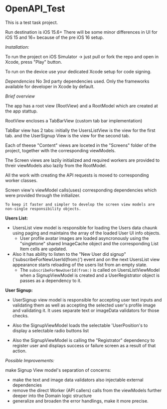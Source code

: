 # OpenAPI_Test

This is a test task project.

Run destination is iOS 15.6+
There will be some minor differences in UI for iOS 15 and 16+ because of the pre iOS 16 setup.

*Installation:*

To run the project on iOS Simulator -> just pull or fork the repo and open in Xcode, press "Play" button.

To run on the device use your dedicated Xcode setup for code signing.

*Dependencies*
No 3rd party dependencies used. Only the frameworks available for developer in Xcode by default.

*Brief overview*

The app has a root view (RootView) and a RootModel which are created at the app stattup.

RootView encloses a TabBarView (custom tab bar implementation)

TabBar view has 2 tabs: 
initially the UsersListView is the view for the first tab.
and the UserSignup View is the view for the second tab.


Each of theese "Content" views are loceted in the "Screens" folder of the project, together with the corresponding viewModels.

The Screen views are lazily initialized and required workers are provided to threir viewModels also lazily from the RootModel.

All the work with creating the API requests is moved to corresponding worker classes.

Screen view's viewModel calls(uses) corresponding dependencies which were provided through the initializer.

`To keep it faster and simpler to develop the screen view models are non-single responsibility objects.`



**Users List:**

 - UsersList view model is responsible for loading the Users data chaunk using paging and maintains the array of the loaded User UI info objects.
   - User profile avatar images are loaded asyncronously using the "singletone" shared ImageCache object and the corresponding List Item cells are updated.
 - Also it has ability to listen to the "New User did signup" ('subscribeForNewUserId(from:)') event and on the next UsersList view appearance starts reloading of the users list from an empty state.
   - The `subscribeForNewUserId(from:)` is called on UsersListViewModel when a SignupViewModel is created and a UserRegistrator object is passes as a dependency to it.

**User Signup:**

 - UserSignup view model is responsible for accepting user text inputs and validating them as well as accepting the selected user's profile image and validating it.
It uses separate text or imageData validators for those checks.

 - Also the SignupViewModel loads the selectable 'UserPosition's to display a selectable radio buttons list

 - Also the SignupViewModel is calling the "Registrator" dependency to register user and displays success or failure screen as a result of that action.

*Possible Improvements:*

make Signup View model's separation of concerns:
 - make the text and image data validators also injectable external dependencies
 - remove the direct Worker (API callers) calls from the viewModels further deeper into the Domain logic structure
 - generalize and broaden the error handlings, make it more precise.



